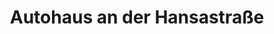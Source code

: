 ---
title: "Autohaus an der Hansastraße"
url: /berlin/autohaus-an-der-hansastrasse/
shop: Autohaus
---